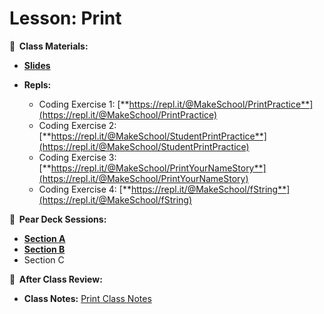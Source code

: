 <!-- .slide: data-background="./Images/header.svg" data-background-repeat="none" data-background-size="40% 40%" data-background-position="center 10%" class="header" -->
# Lesson: Print

<!-- Put a link to the slides so that students can find them -->

**📝 &nbsp;Class Materials:** 
  <!-- Put a link to the slides -->
* [**Slides**](https://docs.google.com/presentation/d/1srR8iLoV_n9Y7ahViGPPhgziEeCvYR8-zpqsvq7yd_8/edit#slide=id.p)

* **Repls:**
  * Coding Exercise 1: [**https://repl.it/@MakeSchool/PrintPractice**](https://repl.it/@MakeSchool/PrintPractice)
  * Coding Exercise 2: [**https://repl.it/@MakeSchool/StudentPrintPractice**](https://repl.it/@MakeSchool/StudentPrintPractice)
  * Coding Exercise 3: [**https://repl.it/@MakeSchool/PrintYourNameStory**](https://repl.it/@MakeSchool/PrintYourNameStory)
  * Coding Exercise 4: [**https://repl.it/@MakeSchool/fString**](https://repl.it/@MakeSchool/fString)

  
**🍐 &nbsp;Pear Deck Sessions:**
 * [**Section A**](https://app.peardeck.com/student/tabvflqnc)
 * [**Section B**](https://app.peardeck.com/student/tpbmrfqdl)
 * Section C
 
**📖 &nbsp;After Class Review:**
 * **Class Notes:** [Print Class Notes](https://docs.google.com/document/d/1DRM8d4thT9tZ9cn4qy8mdVHaJ6XR_LGcm2rDd4TYJG4/)


<!-- > -->
